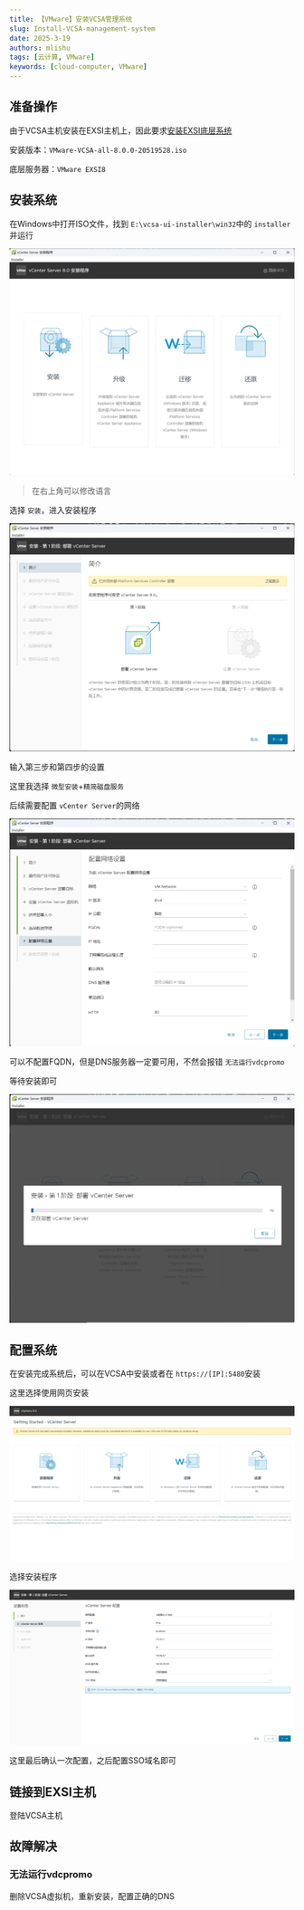 ```yaml
---
title: 【VMware】安装VCSA管理系统
slug: Install-VCSA-management-system
date: 2025-3-19
authors: mlishu
tags: [云计算, VMware]
keywords: [cloud-computer, VMware]
---
```

## 准备操作

由于VCSA主机安装在EXSI主机上，因此要求[安装EXSI底层系统](/blog/vm-exsi-8)

安装版本：`VMware-VCSA-all-8.0.0-20519528.iso`

底层服务器：`VMware EXSI8`

## 安装系统

在Windows中打开ISO文件，找到 `E:\vcsa-ui-installer\win32`中的 `installer`并运行

![1742396563810](image/05-installVCSA/1742396563810.png)

> 在右上角可以修改语言

选择 `安装`，进入安装程序

![1742396589119](image/05-installVCSA/1742396589119.png)

输入第三步和第四步的设置

这里我选择 `微型安装`+`精简磁盘服务`

后续需要配置 `vCenter Server`的网络

![1742396675401](image/05-installVCSA/1742396675401.png)

可以不配置FQDN，但是DNS服务器一定要可用，不然会报错 `无法运行vdcpromo`

等待安装即可

![1742396726066](image/05-installVCSA/1742396726066.png)

## 配置系统

在安装完成系统后，可以在VCSA中安装或者在 `https://[IP]:5480`安装

这里选择使用网页安装

![1742398837653](image/05-installVCSA/1742398837653.png)

选择安装程序

![1742398888240](image/05-installVCSA/1742398888240.png)

这里最后确认一次配置，之后配置SSO域名即可

## 链接到EXSI主机

登陆VCSA主机

## 故障解决

### 无法运行vdcpromo

删除VCSA虚拟机，重新安装，配置正确的DNS

